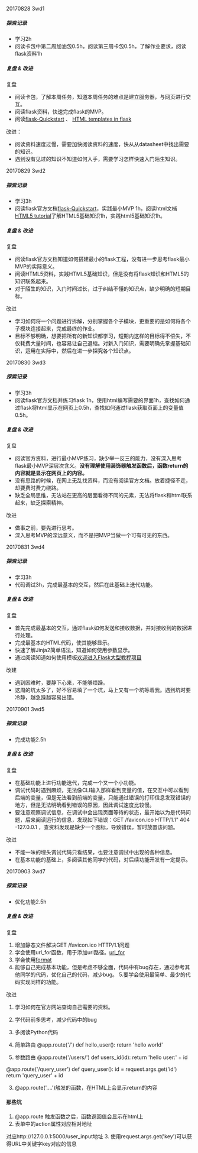 20170828 3wd1
##### 探索记录
- 学习2h
- 阅读卡包中第二周加油包0.5h，阅读第三周卡包0.5h，了解作业要求，阅读flask资料1h

##### 复盘 & 改进
复盘
- 阅读卡包，了解本周任务，知道本周任务的难点是建立服务器，与网页进行交互。
- 阅读flask资料，快速完成flask的MVP。
- 阅读[flask-Quickstart](http://flask.pocoo.org/docs/0.12/quickstart/#accessing-request-data) 、
[HTML templates in flask](http://pythonhow.com/html-templates-in-flask/)

改进：
- 阅读资料速度过慢，需要加快阅读资料的速度，快从从datasheet中找出需要的知识。
- 遇到没有见过的知识不知道如何入手，需要学习怎样快速入门陌生知识。

20170829 3wd2
##### 探索记录
- 学习3h
- 阅读flask官方文档[flask-Quickstart](http://flask.pocoo.org/docs/0.12/quickstart/#accessing-request-data)，实践最小MVP 1h，阅读html文档[HTML5 tutorial](https://www.w3schools.com/html/default.asp)了解HTML5基础知识1h，实践html5基础知识1h。

##### 复盘 & 改进
复盘
- 阅读flask官方文档知道如何搭建最小的flask工程，没有进一步思考flask最小MVP的实际意义。
- 阅读HTML5资料，实践HTML5基础知识，但是没有将flask知识和HTML5的知识联系起来。
- 对于陌生的知识，入门时间过长，过于纠结不懂的知识点，缺少明确的短期目标。

改进
- 学习如何将一个问题进行拆解，分别掌握各个子模块，更重要的是如何将各个子模块连接起来，完成最终的作业。
- 目标不够明确，想要把所有的新知识都学习，短期内这样的目标得不偿失，不仅耗费大量时间，也容易让自己退缩。对新入门知识，需要明确先掌握基础知识，运用在实际中，然后在进一步探究各个知识点。

20170830 3wd3
##### 探索记录
- 学习3h
- 阅读flask官方文档并练习flask 1h，使用html编写需要的界面1h，查找如何通过flask将html显示在网页上0.5h，查找如何通过flask获取页面上的变量值0.5h。

##### 复盘 & 改进
复盘
- 阅读官方资料，进行最小MVP练习，缺少举一反三的能力，没有深入思考flask最小MVP深层次含义。**没有理解使用装饰器触发函数后，函数return的内容就是显示在网页上的内容。**
- 没有思路的时候，在网上无乱找资料，而没有阅读官方文档。放着捷径不走，却要费时费力绕路。
- 缺乏全局思维，无法站在更高的层面看待不同的元素，无法将flask和html联系起来，缺乏探索精神。

改进
- 做事之前，要先进行思考。
- 深入思考MVP的深远意义，而不是把MVP当做一个可有可无的东西。

20170831 3wd4
##### 探索记录
- 学习3h
- 代码调试3h，完成最基本的交互，然后在此基础上迭代功能。

##### 复盘 & 改进
复盘
- 首先完成最基本的交互，通过flask如何发送和接收数据，并对接收到的数据进行处理。
- 完成最基本的HTML代码，使其能够显示。
- 快速了解Jinja2简单语法，知道如何使用参数显示。
- 通过阅读知道如何使用模板[欢迎进入Flask大型教程项目](http://www.pythondoc.com/flask-mega-tutorial/templates.html#id7)

改建
-  遇到困难时，要静下心来，不能够烦躁。
-  这周的坑太多了，好不容易填了一个坑，马上又有一个坑等着我。遇到坑时要冷静，越急躁越容易出错。


20170901 3wd5
##### 探索记录
- 完成功能2.5h

##### 复盘 & 改进
复盘
- 在基础功能上进行功能迭代，完成一个又一个小功能。
- 调试代码时遇到麻烦，无法像CLI输入那样看到变量的值，在交互中可以看到后端的变量，但是无法看到前端的变量，只能通过错误的打印信息发现错误的地方，但是无法明确看到错误的原因，因此调试速度比较慢。
- 要注意观察调试信息，在调试中会出现页面等待的状态，最开始以为是代码问题，后来阅读运行的信息，发现如下错误：GET /favicon.ico HTTP/1.1" 404 -127.0.0.1 ，查资料发现是缺少一个图标，导致错误，暂时放置该问题。

改进
- 不能一味的埋头调试代码只看结果，也要注意调试中出现的各种信息。
- 在基本功能的基础上，多阅读其他同学的代码，对后续功能开发有一定提示。


20170903 3wd7
##### 探索记录
- 优化功能2.5h

##### 复盘 & 改进
复盘
1. 增加静态文件解决GET /favicon.ico HTTP/1.1问题
2. 学会使用url_for函数，用于添加url路径。[url_for](https://dormousehole.readthedocs.io/en/latest/api.html#flask.url_for)
3. 学会使用[format](https://docs.python.org/3.6/library/string.html)
4. 能够自己完成基本功能，但是考虑不够全面，代码中有bug存在，通过参考其他同学的代码，优化自己的代码，减少bug。
5.要学会使用最简单、最少的代码实现同样的功能。

改进
1. 学习如何在官方网站查询自己需要的资料。
2. 学代码前多思考，减少代码中的bug
3. 多阅读Python代码



1. 简单路由
@app.route('/')
def hello_user():
    return 'hello world'

2. 参数路由
@app.route('/users/<id>')
def users_id(id):
  return 'hello user:' + id

@app.route('/query_user')
def query_user():
    id = request.args.get('id')
    return 'query_user' + id

3. @app.route('....')触发的函数，在HTML上会显示return的内容

#### 那些坑
1. @app.route 触发函数之后，函数返回值会显示在html上
2. <form>表单中的action属性对应相对地址
<form action="/user_input">对应http://127.0.0.1:5000/user_input地址
3. 使用request.args.get('key')可以获得URL中关键字key对应的信息